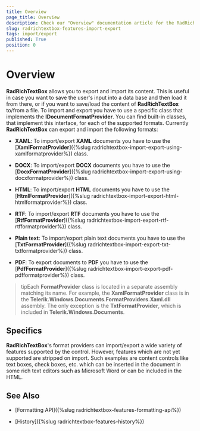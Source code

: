 ```yaml
---
title: Overview
page_title: Overview
description: Check our "Overview" documentation article for the RadRichTextBox WPF control.
slug: radrichtextbox-features-import-export
tags: import/export
published: True
position: 0
---
```


# Overview



__RadRichTextBox__ allows you to export and import its content. This is useful in case you want to save the user's input into a data base and then load it from there, or if you want to save/load the content of __RadRichTextBox__ to/from a file. To import and export you have to use a specific class that implements the __IDocumentFormatProvider__. You can find built-in classes, that implement this interface, for each of the supported formats. Currently __RadRichTextBox__ can export and import the following formats:
      

* __XAML__: To import/export __XAML__ documents you have to use the [__XamlFormatProvider__]({%slug radrichtextbox-import-export-using-xamlformatprovider%}) class.

* __DOCX__: To import/export __DOCX__ documents you have to use the [__DocxFormatProvider__]({%slug radrichtextbox-import-export-using-docxformatprovider%}) class.

* __HTML__: To import/export __HTML__ documents you have to use the [__HtmlFormatProvider__]({%slug radrichtextbox-import-export-html-htmlformatprovider%}) class.
     
* __RTF__: To import/export __RTF__ documents you have to use the [__RtfFormatProvider__]({%slug radrichtextbox-import-export-rtf-rtfformatprovider%}) class.

* __Plain text__: To import/export plain text documents you have to use the [__TxtFormatProvider__]({%slug radrichtextbox-import-export-txt-txtformatprovider%}) class.

* __PDF__: To export documents to __PDF__ you have to use the [__PdfFormatProvider__]({%slug radrichtextbox-import-export-pdf-pdfformatprovider%}) class.
          

>tipEach __FormatProvider__ class is located in a separate assembly matching its name. For example, the __XamlFormatProvider__ class is in the __Telerik.Windows.Documents.FormatProviders.Xaml.dll__ assembly. The only exception is the __TxtFormatProvider__, which is included in __Telerik.Windows.Documents__.
        

## Specifics

__RadRichTextBox__'s format providers can import/export a wide variety of features supported by the control. However, features which are not yet supported are stripped on import. Such examples are content controls like text boxes, check boxes, etc. which can be inserted in the document in some rich text editors such as Microsoft Word or can be included in the HTML.
        
## See Also

 * [Formatting API]({%slug radrichtextbox-features-formatting-api%})

 * [History]({%slug radrichtextbox-features-history%})
